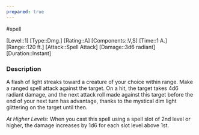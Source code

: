 ```yaml
---
prepared: true
---
```

#spell

[Level::1]
[Type::Dmg.]
[Rating::A]
[Components::V,S]
[Time::1 A.]
[Range::120 ft.]
[Attack::Spell Attack]
[Damage::3d6 radiant]
[Duration::Instant]
### Description

A flash of light streaks toward a creature of your choice within range. Make a ranged spell attack against the target. On a hit, the target takes 4d6 radiant damage, and the next attack roll made against this target before the end of your next turn has advantage, thanks to the mystical dim light glittering on the target until then.

*At Higher Levels*: When you cast this spell using a spell slot of 2nd level or higher, the damage increases by 1d6 for each slot level above 1st. 